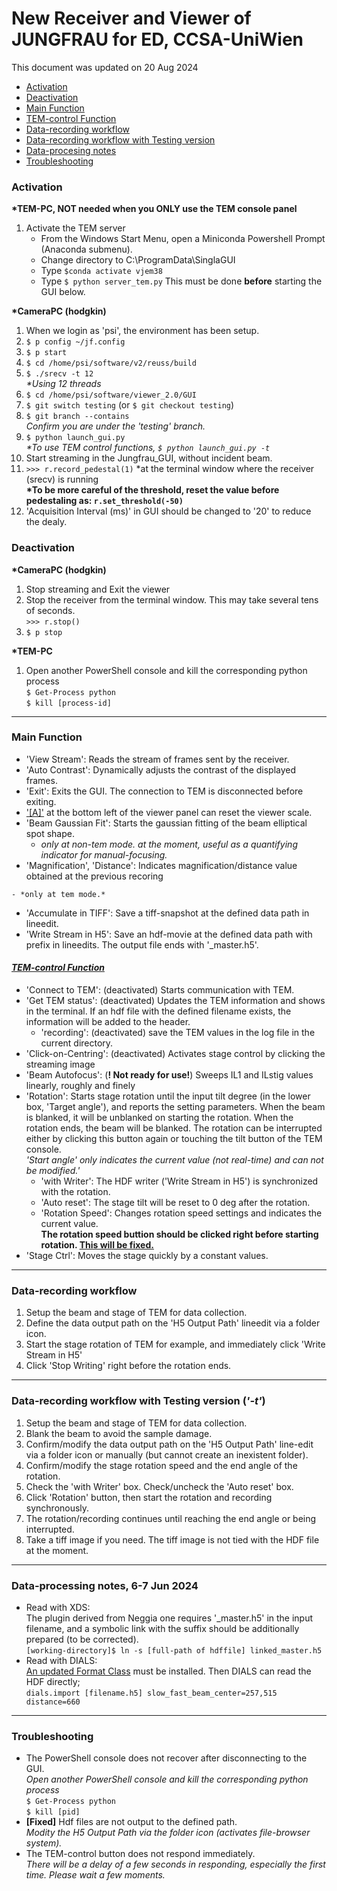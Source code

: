 # New Receiver and Viewer of JUNGFRAU for ED, CCSA-UniWien
This document was updated on 20 Aug 2024
- [Activation](#Activation)
- [Deactivation](#Deactivation)
- [Main Function](#Main-Function)
- [TEM-control Function](#TEM-control-Function)
- [Data-recording workflow](#Data-recording-workflow)
- [Data-recording workflow with Testing version](#Data-recording-workflow-with-Testing-version)
- [Data-procesing notes](#Data-processing-notes,-6-7-Jun-2024)
- [Troubleshooting](#Troubleshooting)

### Activation
**\*TEM-PC, NOT needed when you ONLY use the TEM console panel**
1. Activate the TEM server
   - From the Windows Start Menu, open a Miniconda Powershell Prompt (Anaconda submenu).
   - Change directory to C:\ProgramData\SinglaGUI
   - Type ```$conda activate vjem38```
   - Type ```$ python server_tem.py```
   This must be done **before** starting the GUI below.

**\*CameraPC (hodgkin)**
1. When we login as 'psi', the environment has been setup.
1.  ```$ p config ~/jf.config```
1.  ```$ p start```
1.  ```$ cd /home/psi/software/v2/reuss/build```
1.  ```$ ./srecv -t 12``` \
    *\*Using 12 threads*
1.  ```$ cd /home/psi/software/viewer_2.0/GUI```
    <!-- *\*'PSI' version. 'Testing' version is at /home/psi/software/viewer_2.0/GUI_temctrl/viewer_2.0* \
    *\*'Testing' version will be renamed as 'Stable' version after the bug-fix* -->
1.  ```$ git switch testing``` (or ```$ git checkout testing```)
1.  ```$ git branch --contains```\
    *Confirm you are under the 'testing' branch.*
1.  ```$ python launch_gui.py```\
    *\*To use TEM control functions, ```$ python launch_gui.py -t```*
1. Start streaming in the Jungfrau_GUI, without incident beam.
1.  ```>>> r.record_pedestal(1)``` *at the terminal window where the receiver (srecv) is running\
    ****\*To be more careful of the threshold, reset the value before pedestaling as: ```r.set_threshold(-50)```****
1. 'Acquisition Interval (ms)' in GUI should be changed to '20' to reduce the dealy.


### Deactivation
**\*CameraPC (hodgkin)**
1. Stop streaming and Exit the viewer
1. Stop the receiver from the terminal window. This may take several tens of seconds.\
    ```>>> r.stop()``` 
1. ```$ p stop```

**\*TEM-PC**
1. Open another PowerShell console and kill the corresponding python process\
    ```$ Get-Process python```  
    ```$ kill [process-id]```

***
### Main Function
 - 'View Stream': Reads the stream of frames sent by the receiver.
 - 'Auto Contrast': Dynamically adjusts the contrast of the displayed frames.
 - 'Exit': Exits the GUI. The connection to TEM is disconnected before exiting.
 - ['[A]'](screenshot/ver_21Jun2024.png) at the bottom left of the viewer panel can reset the viewer scale.
 - 'Beam Gaussian Fit': Starts the gaussian fitting of the beam elliptical spot shape.
    - *only at non-tem mode. at the moment, useful as a quantifying indicator for manual-focusing.*
 - 'Magnification', 'Distance': Indicates magnification/distance value obtained at the previous recoring
<!--      - 'scale' for displaying a scale bar for imaging (1 um length) or the Debye-ring for diffraction (1 A circle) -->
    - *only at tem mode.*
 - 'Accumulate in TIFF': Save a tiff-snapshot at the defined data path in lineedit.
 - 'Write Stream in H5': Save an hdf-movie at the defined data path with prefix in lineedits. The output file ends with '_master.h5'.
 
#### *[TEM-control Function](screenshot/ver_16Aug2024.PNG)*
 - 'Connect to TEM': (deactivated) Starts communication with TEM.
 - 'Get TEM status': (deactivated) Updates the TEM information and shows in the terminal. If an hdf file with the defined filename exists, the information will be added to the header.
     - 'recording': (deactivated) save the TEM values in the log file in the current directory.
 - 'Click-on-Centring': (deactivated) Activates stage control by clicking the streaming image
 - 'Beam Autofocus': (**! Not ready for use!**) Sweeps IL1 and ILstig values linearly, roughly and finely 
 - 'Rotation': Starts stage rotation until the input tilt degree (in the lower box, 'Target angle'), and reports the setting parameters. When the beam is blanked, it will be unblanked on starting the rotation. When the rotation ends, the beam will be blanked. The rotation can be interrupted either by clicking this button again or touching the tilt button of the TEM console.\
     *'Start angle' only indicates the current value (not real-time) and can not be modified.'*
     - 'with Writer': The HDF writer ('Write Stream in H5') is synchronized with the rotation.
     - 'Auto reset': The stage tilt will be reset to 0 deg after the rotation.
     - 'Rotation Speed': Changes rotation speed settings and indicates the current value.\
     **The rotation speed buttion should be clicked right before starting rotation. [This will be fixed.](https://github.com/epoc-ed/GUI/issues/37)**
 - 'Stage Ctrl': Moves the stage quickly by a constant values.
 
***
### Data-recording workflow
<!-- , 21 May 2024 -->
1. Setup the beam and stage of TEM for data collection.
1. Define the data output path on the 'H5 Output Path' lineedit via a folder icon.
1. Start the stage rotation of TEM for example, and immediately click 'Write Stream in H5'
1. Click 'Stop Writing' right before the rotation ends.
<!-- 1. When 'Prepare for XDS processing' is checked, the ouput filename is end with '_master.h5' -->
<!-- 1. Modify the 'Acquisition Interval (ms)' -->

***
### Data-recording workflow with Testing version (*'-t'*)
1. Setup the beam and stage of TEM for data collection.
1. Blank the beam to avoid the sample damage.
1. Confirm/modify the data output path on the 'H5 Output Path' line-edit via a folder icon or manually (but cannot create an inexistent folder).
1. Confirm/modify the stage rotation speed and the end angle of the rotation.
1. Check the 'with Writer' box. Check/uncheck the 'Auto reset' box.
1. Click 'Rotation' button, then start the rotation and recording synchronously.
1. The rotation/recording continues until reaching the end angle or being interrupted.
1. Take a tiff image if you need. The tiff image is not tied with the HDF file at the moment.

<!-- ***
### Data-recording workflow with Development version, 4 Jul 2024
1. Setup the beam and stage of TEM for data collection.
1. Define the data output path on the 'H5 Output Path' lineedit. *a '/' at the last part of the path may cause an error.
1. Check 'Write during rotaion'
1. Define the end angle
1. Click 'Rotation/Record' to start the rotation and recording.
1. Rotation/recording can be stopped by clicking 'Stop' (the same button) or interrupption by TEM console. Otherwise the recording will continue until tilted to the end angle.
*\*The frame rate in recording is 50 ms and independent from the value at 'Aquisition Interval'. At this rate, recording with 1 deg/s means 0.05 deg/frame.*
*\*TEM information will be written in the HDF when 'Write during rotaion' is checked.* -->

***
### Data-processing notes, 6-7 Jun 2024
- Read with XDS:\
    The plugin derived from Neggia one requires '_master.h5' in the input filename, and a symbolic link with the suffix should be additionally prepared (to be corrected).\
    ```[working-directory]$ ln -s [full-path of hdffile] linked_master.h5```
- Read with DIALS:\
    [An updated Format Class](https://github.com/epoc-ed/DataProcessing/blob/main/DIALS/format/FormatHDFJungfrauVIE02.py) must be installed. Then DIALS can read the HDF directly;\
    ```dials.import [filename.h5] slow_fast_beam_center=257,515 distance=660```

<!--
#### Data-processing workflow, 21 May 2024
*\* The complete feasibility (including structure refinement) of the new data has not been established yet on 28th May 2024*
- Read with DIALS:\
    When the Format Class [https://github.com/epoc-ed/DataProcessing/blob/main/DIALS/format/FormatHDFJungfrauVIE01.py] is installed, DIALS can read the HDF directly;\
    ```dials.import ******_master.h5```
- Read with XDS:\
    XDS can read the HDF file with a plugin command 'LIB= [plugin_path]'. A modified Neggia plugin [https://github.com/epoc-ed/DataProcessing/tree/main/XDS/neggia/src/dectris/neggia/plugin] can be used.\
-->

***
### Troubleshooting
- The PowerShell console does not recover after disconnecting to the GUI.\
    *Open another PowerShell console and kill the corresponding python process*\
    ```$ Get-Process python```  
    ```$ kill [pid]```
- **[Fixed]** Hdf files are not output to the defined path.\
    *Modity the H5 Output Path via the folder icon (activates file-browser system).*
- The TEM-control button does not respond immediately.\
    *There will be a delay of a few seconds in responding, especially the first time. Please wait a few moments.*
